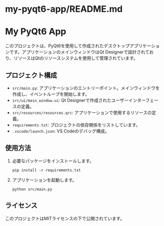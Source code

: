 # my-pyqt6-app/README.md

# My PyQt6 App

このプロジェクトは、PyQt6を使用して作成されたデスクトップアプリケーションです。アプリケーションのメインウィンドウはQt Designerで設計されており、リソースはQtのリソースシステムを使用して管理されています。

## プロジェクト構成

- `src/main.py`: アプリケーションのエントリーポイント。メインウィンドウを作成し、イベントループを開始します。
- `src/ui/main_window.ui`: Qt Designerで作成されたユーザーインターフェースの定義。
- `src/resources/resources.qrc`: アプリケーションで使用するリソースの定義。
- `requirements.txt`: プロジェクトの依存関係をリストしています。
- `.vscode/launch.json`: VS Codeのデバッグ構成。

## 使用方法

1. 必要なパッケージをインストールします。
   ```
   pip install -r requirements.txt
   ```

2. アプリケーションを起動します。
   ```
   python src/main.py
   ```

## ライセンス

このプロジェクトはMITライセンスの下で公開されています。